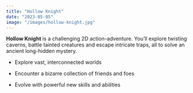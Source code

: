 ```yaml
---
title: "Hollow Knight"
date: "2023-05-05"
image: "/images/hollow-knight.jpg"
---
```


**Hollow Knight** is a challenging 2D action-adventure. You’ll explore twisting caverns, battle tainted creatures and escape intricate traps, all to solve an ancient long-hidden mystery.

- Explore vast, interconnected worlds

- Encounter a bizarre collection of friends and foes

- Evolve with powerful new skills and abilities
